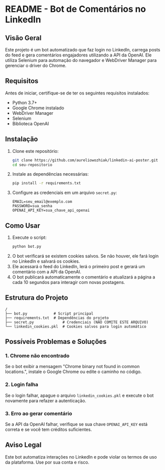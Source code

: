 # README - Bot de Comentários no LinkedIn

## Visão Geral
Este projeto é um bot automatizado que faz login no LinkedIn, carrega posts do feed e gera comentários engajadores utilizando a API da OpenAI. Ele utiliza Selenium para automação do navegador e WebDriver Manager para gerenciar o driver do Chrome.

## Requisitos
Antes de iniciar, certifique-se de ter os seguintes requisitos instalados:

- Python 3.7+
- Google Chrome instalado
- WebDriver Manager
- Selenium
- Biblioteca OpenAI

## Instalação
1. Clone este repositório:
   ```sh
   git clone https://github.com/aureliowozhiak/linkedin-ai-poster.git
   cd seu-repositorio
   ```
2. Instale as dependências necessárias:
   ```sh
   pip install -r requirements.txt
   ```
3. Configure as credenciais em um arquivo `secret.py`:
   ```
   EMAIL=seu_email@exemplo.com
   PASSWORD=sua_senha
   OPENAI_API_KEY=sua_chave_api_openai
   ```

## Como Usar
1. Execute o script:
   ```sh
   python bot.py
   ```
2. O bot verificará se existem cookies salvos. Se não houver, ele fará login no LinkedIn e salvará os cookies.
3. Ele acessará o feed do LinkedIn, lerá o primeiro post e gerará um comentário com a API da OpenAI.
4. O bot publicará automaticamente o comentário e atualizará a página a cada 10 segundos para interagir com novas postagens.

## Estrutura do Projeto
```
/
├── bot.py            # Script principal
├── requirements.txt  # Dependências do projeto
├── secret.py             # Credenciais (NÃO COMITE ESTE ARQUIVO)
└── linkedin_cookies.pkl  # Cookies salvos para login automático
```

## Possíveis Problemas e Soluções
### 1. Chrome não encontrado
Se o bot exibir a mensagem "Chrome binary not found in common locations.", instale o Google Chrome ou edite o caminho no código.

### 2. Login falha
Se o login falhar, apague o arquivo `linkedin_cookies.pkl` e execute o bot novamente para refazer a autenticação.

### 3. Erro ao gerar comentário
Se a API da OpenAI falhar, verifique se sua chave `OPENAI_API_KEY` está correta e se você tem créditos suficientes.

## Aviso Legal
Este bot automatiza interações no LinkedIn e pode violar os termos de uso da plataforma. Use por sua conta e risco.
